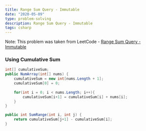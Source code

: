 ```yaml
---
title: Range Sum Query - Immutable
date: "2020-05-09"
type: problem-solving
description: Range Sum Query - Immutable
tags: csharp
---
```


Note: This problem was taken from LeetCode - [Range Sum Query - Immutable](https://leetcode.com/problems/range-sum-query-immutable/)

### Using Cumulative Sum

```csharp
int[] cumulativeSum;
public NumArray(int[] nums) {
	cumulativeSum = new int[nums.Length + 1];
	cumulativeSum[0] = 0;
	
	for(int i = 0; i < nums.Length; i++){
		cumulativeSum[i+1] = cumulativeSum[i] + nums[i];
	}
}

public int SumRange(int i, int j) {
	return cumulativeSum[j+1] - cumulativeSum[i];
}
```
